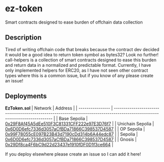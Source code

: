 # ez-token
Smart contracts designed to ease burden of offchain data collection

## Description

Tired of writing offchain code that breaks because the contract dev decided it would be a good idea to return token symbol as bytes32?
Look no further! call-helpers is a collection of smart contracts designed to ease this burden and return data in a normalized and predictable format.
Currently, I have only implemented helpers for ERC20, as I have not seen other contract types where this is a common issue,
but if you know of any please create an issue!

## Deployments

**EzToken.sol**
| Network          | Address                                                                                                                       |
| ---------------- | ----------------------------------------------------------------------------------------------------------------------------- |
| Base Sepolia     | [0x29F8Af45A5dEe510F3C81331CFF222e97E3D76f7](https://sepolia.basescan.org/address/0x29F8Af45A5dEe510F3C81331CFF222e97E3D76f7) |
| Unichain Sepolia | [0x6D0D6efc7336d3057aCfBDa71866C398537D4587](https://unichain-sepolia.blockscout.com/address/0x6D0D6efc7336d3057aCfBDa71866C398537D4587) |
| OP Sepolia       | [0x99F78055cE097B23B43d7190cDd314b6A44edc87](https://sepolia-optimism.etherscan.io/address/0x99F78055cE097B23B43d7190cDd314b6A44edc87) |
| Sepolia          | [0x6D0D6efc7336d3057aCfBDa71866C398537D4587](https://sepolia.etherscan.io/address/0x6D0D6efc7336d3057aCfBDa71866C398537D4587) |
| Gnosis           | [0x29Df8ca4F6bC9d22d23437e1910fDF0D1f3ce664](https://gnosisscan.io/address/0x29df8ca4f6bc9d22d23437e1910fdf0d1f3ce664)        |

If you deploy elsewhere please create an issue so I can add it here!
